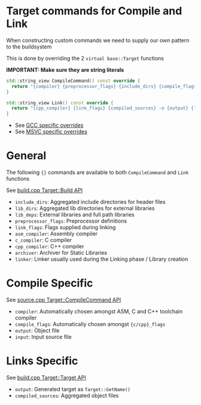 # Target commands for Compile and Link

When constructing custom commands we need to supply our own pattern to the buildsystem

This is done by overriding the 2 `virtual base::Target` functions

**IMPORTANT: Make sure they are string literals** 
```cpp
std::string_view CompileCommand() const override {
  return "{compiler} {preprocessor_flags} {include_dirs} {compile_flags} -o {output} -c {input}";
}

std::string_view Link() const override {
  return "{cpp_compiler} {link_flags} {compiled_sources} -o {output} {lib_dirs} {lib_deps}";
}
```

- See [GCC specific overrides](../../buildcc/targets/target_gcc.h)
- See [MSVC specific overrides](../../buildcc/targets/target_msvc.h)

# General

The following `{}` commands are available to both `CompileCommand` and `Link` functions

See [build.cpp Target::Build API](../../buildcc/lib/target/src/target/build.cpp)

- `include_dirs`: Aggregated include directories for header files
- `lib_dirs`: Aggregated lib directories for external libraries
- `lib_deps`: External libraries and full path libraries
- `preprocessor_flags`: Preprocessor definitions
- `link_flags`: Flags supplied during linking
- `asm_compiler`: Assembly compiler
- `c_compiler`: C compiler
- `cpp_compiler`: C++ compiler
- `archiver`: Archiver for Static Libraries
- `linker`: Linker usually used during the Linking phase / Library creation

# Compile Specific

See [source.cpp Target::CompileCommand API](../../buildcc/lib/target/src/target/source.cpp)

- `compiler`: Automatically chosen amongst ASM, C and C++ toolchain compiler
- `compile_flags`: Automatically chosen amongst `{c/cpp}_flags`
- `output`: Object file
- `input`: Input source file

# Links Specific

See [build.cpp Target::Target API](../../buildcc/lib/target/src/target/build.cpp)

- `output`: Generated target as `Target::GetName()`
- `compiled_sources`: Aggregated object files
